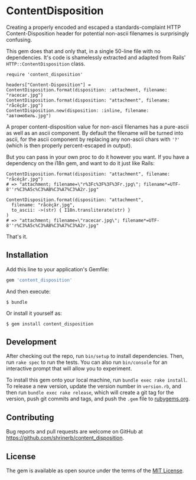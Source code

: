 # ContentDisposition

Creating a properly encoded and escaped a standards-complaint HTTP
Content-Disposition header for potential non-ascii filenames is surprisingly
confusing.

This gem does that and only that, in a single 50-line file with no dependencies.
It's code is shamelessly extracted and adapted from Rails'
`HTTP::ContentDisposition` class.

    require 'content_disposition'

    headers["Content-Disposition"] = ContentDisposition.format(disposition: :attachment, filename: "racecar.jpg")
    ContentDisposition.format(disposition: "attachment", filename: "råcëçâr.jpg")
    ContentDisposition.new(disposition: :inline, filename: "автомобиль.jpg")

A proper content-disposition value for non-ascii filenames has a pure-ascii
as well as an ascii component. By default the filename will be turned into ascii,
for the ascii component by replacing any non-ascii chars with `'?'` (which is
then properly percent-escaped in output).

But you can pass in your own proc to do it however you want. If you have a
dependency on the i18n gem, and want to do it just like Rails:

    ContentDisposition.format(disposition: "attachment", filename: "råcëçâr.jpg")
    # => "attachment; filename=\"r%3Fc%3F%3F%3Fr.jpg\"; filename*=UTF-8''r%C3%A5c%C3%AB%C3%A7%C3%A2r.jpg"

    ContentDisposition.format(disposition: "attachment",
      filename: "råcëçâr.jpg",
      to_ascii: ->(str) { I18n.transliterate(str) }
    )
    # => "attachment; filename=\"racecar.jpg\"; filename*=UTF-8''r%C3%A5c%C3%AB%C3%A7%C3%A2r.jpg"

That's it.

## Installation

Add this line to your application's Gemfile:

```ruby
gem 'content_disposition'
```

And then execute:

    $ bundle

Or install it yourself as:

    $ gem install content_disposition


## Development

After checking out the repo, run `bin/setup` to install dependencies. Then, run `rake spec` to run the tests. You can also run `bin/console` for an interactive prompt that will allow you to experiment.

To install this gem onto your local machine, run `bundle exec rake install`. To release a new version, update the version number in `version.rb`, and then run `bundle exec rake release`, which will create a git tag for the version, push git commits and tags, and push the `.gem` file to [rubygems.org](https://rubygems.org).

## Contributing

Bug reports and pull requests are welcome on GitHub at https://github.com/shrinerb/content_disposition.

## License

The gem is available as open source under the terms of the [MIT License](https://opensource.org/licenses/MIT).
